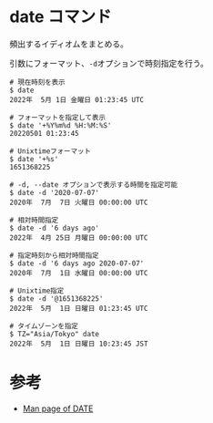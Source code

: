 # date コマンド

頻出するイディオムをまとめる。

引数にフォーマット、`-d`オプションで時刻指定を行う。

```console
# 現在時刻を表示
$ date
2022年  5月 1日 金曜日 01:23:45 UTC

# フォーマットを指定して表示
$ date '+%Y%m%d %H:%M:%S'
20220501 01:23:45

# Unixtimeフォーマット
$ date '+%s'
1651368225

# -d, --date オプションで表示する時間を指定可能
$ date -d '2020-07-07'
2020年  7月  7日 火曜日 00:00:00 UTC

# 相対時間指定
$ date -d '6 days ago'
2022年  4月 25日 月曜日 00:00:00 UTC

# 指定時刻から相対時間指定
$ date -d '6 days ago 2020-07-07'
2020年  7月  1日 水曜日 00:00:00 UTC

# Unixtime指定
$ date -d '@1651368225'
2022年  5月  1日 日曜日 01:23:45 UTC

# タイムゾーンを指定
$ TZ="Asia/Tokyo" date
2022年  5月  1日 日曜日 10:23:45 JST
```

# 参考

- [Man page of DATE](https://linuxjm.osdn.jp/html/GNU_coreutils/man1/date.1.html)
